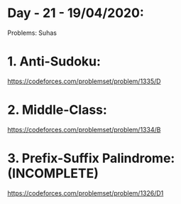 # Day - 21 - 19/04/2020:

Problems: Suhas

# 1. Anti-Sudoku:
https://codeforces.com/problemset/problem/1335/D

# 2. Middle-Class:
https://codeforces.com/problemset/problem/1334/B

# 3. Prefix-Suffix Palindrome: (INCOMPLETE)
https://codeforces.com/problemset/problem/1326/D1
